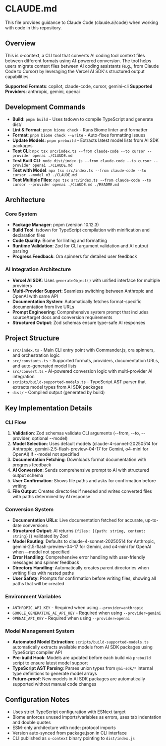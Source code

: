 # CLAUDE.md

This file provides guidance to Claude Code (claude.ai/code) when working with code in this repository.

## Overview

This is x-context, a CLI tool that converts AI coding tool context files between different formats using AI-powered conversion. The tool helps users migrate context files between AI coding assistants (e.g., from Claude Code to Cursor) by leveraging the Vercel AI SDK's structured output capabilities.

**Supported Formats**: copilot, claude-code, cursor, gemini-cli
**Supported Providers**: anthropic, gemini, openai

## Development Commands

- **Build**: `pnpm build` - Uses tsdown to compile TypeScript and generate dist/
- **Lint & Format**: `pnpm biome check` - Runs Biome linter and formatter  
- **Format**: `pnpm biome check --write` - Auto-fixes formatting issues
- **Update Models**: `pnpm prebuild` - Extracts latest model lists from AI SDK packages
- **Test CLI**: `npx tsx src/index.ts --from claude-code --to cursor --provider openai ./CLAUDE.md`
- **Test Built CLI**: `node dist/index.js --from claude-code --to cursor --provider openai ./CLAUDE.md`
- **Test with Model**: `npx tsx src/index.ts --from claude-code --to cursor --model o3 ./CLAUDE.md`
- **Test Multiple Files**: `npx tsx src/index.ts --from claude-code --to cursor --provider openai ./CLAUDE.md ./README.md`

## Architecture

### Core System
- **Package Manager**: pnpm (version 10.12.3)
- **Build Tool**: tsdown for TypeScript compilation with minification and declaration files
- **Code Quality**: Biome for linting and formatting
- **Runtime Validation**: Zod for CLI argument validation and AI output parsing
- **Progress Feedback**: Ora spinners for detailed user feedback

### AI Integration Architecture
- **Vercel AI SDK**: Uses `generateObject()` with unified interface for multiple providers
- **Multi-Provider Support**: Seamless switching between Anthropic and OpenAI with same API
- **Documentation System**: Automatically fetches format-specific documentation from live URLs
- **Prompt Engineering**: Comprehensive system prompt that includes source/target docs and conversion requirements
- **Structured Output**: Zod schemas ensure type-safe AI responses

## Project Structure

- `src/index.ts` - Main CLI entry point with Commander.js, ora spinners, and orchestration logic
- `src/constants.ts` - Supported formats, providers, documentation URLs, and auto-generated model lists
- `src/convert.ts` - AI-powered conversion logic with multi-provider AI integration
- `scripts/build-supported-models.ts` - TypeScript AST parser that extracts model types from AI SDK packages
- `dist/` - Compiled output (generated by build)

## Key Implementation Details

### CLI Flow
1. **Validation**: Zod schemas validate CLI arguments (--from, --to, --provider, optional --model)
2. **Model Selection**: Uses default models (claude-4-sonnet-20250514 for Anthropic, gemini-2.5-flash-preview-04-17 for Gemini, o4-mini for OpenAI) if --model not specified
3. **Documentation Fetching**: Downloads format documentation with progress feedback
4. **AI Conversion**: Sends comprehensive prompt to AI with structured output schema
5. **User Confirmation**: Shows file paths and asks for confirmation before writing
6. **File Output**: Creates directories if needed and writes converted files with paths determined by AI response

### Conversion System
- **Documentation URLs**: Live documentation fetched for accurate, up-to-date conversions
- **Structured Output**: AI returns `{files: [{path: string, content: string}]}` validated by Zod
- **Model Routing**: Defaults to claude-4-sonnet-20250514 for Anthropic, gemini-2.5-flash-preview-04-17 for Gemini, and o4-mini for OpenAI when --model not specified
- **Error Handling**: Comprehensive error handling with user-friendly messages and spinner feedback
- **Directory Handling**: Automatically creates parent directories when writing files with nested paths
- **User Safety**: Prompts for confirmation before writing files, showing all paths that will be created

### Environment Variables
- `ANTHROPIC_API_KEY` - Required when using `--provider=anthropic`
- `GOOGLE_GENERATIVE_AI_API_KEY` - Required when using `--provider=gemini`
- `OPENAI_API_KEY` - Required when using `--provider=openai`

### Model Management System
- **Automated Model Extraction**: `scripts/build-supported-models.ts` automatically extracts available models from AI SDK packages using TypeScript compiler API
- **Pre-build Hook**: Models are updated before each build via `prebuild` script to ensure latest model support
- **TypeScript AST Parsing**: Parses union types from `@ai-sdk/*` internal type definitions to generate model arrays
- **Future-proof**: New models in AI SDK packages are automatically supported without manual code changes

## Configuration Notes

- Uses strict TypeScript configuration with ESNext target
- Biome enforces unused imports/variables as errors, uses tab indentation and double quotes
- ESM-only architecture with node: protocol imports  
- Version auto-synced from package.json in CLI interface
- CLI published as `x-context` binary pointing to `dist/index.js`
